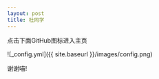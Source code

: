 ```yaml
---
layout: post
title: 杜同学
---
```


点击下面GitHub图标进入主页

![_config.yml]({{ site.baseurl }}/images/config.png)

谢谢喵!


